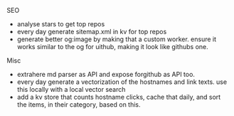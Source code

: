 SEO

- analyse stars to get top repos
- every day generate sitemap.xml in kv for top repos
- generate better og:image by making that a custom worker. ensure it works similar to the og for uithub, making it look like githubs one.

Misc

- extrahere md parser as API and expose forgithub as API too.
- every day generate a vectorization of the hostnames and link texts. use this locally with a local vector search
- add a kv store that counts hostname clicks, cache that daily, and sort the items, in their category, based on this.
